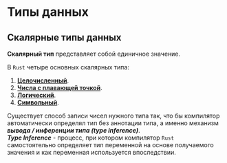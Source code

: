 # Типы данных
 
## Скалярные типы данных 

**Скалярный тип** представляет собой единичное значение.

В `Rust` четыре основных скалярных типа: 
1. [**Целочисленный**](./integer.md).
2. [**Числа с плавающей точкой**](./float.md).
3. [**Логический**](./bool.md).
4. [**Символьный**](./char.md).

Существует способ записи чисел нужного типа так, что бы компилятор автоматически определял
тип без аннотации типа, а именно механизм ***вывода / инференции типа (type inference)***.  
***Type Inference*** - процесс, при котором компилятор `Rust` самостоятельно определяет тип
переменной на основе получаемого значения и как переменная используется впоследствии.